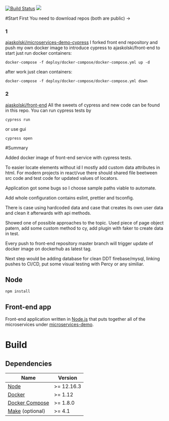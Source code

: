 [![Build Status](https://travis-ci.org/microservices-demo/front-end.svg?branch=master)](https://travis-ci.org/microservices-demo/front-end)
[![](https://images.microbadger.com/badges/image/weaveworksdemos/front-end.svg)](http://microbadger.com/images/weaveworksdemos/front-end "Get your own image badge on microbadger.com")

#Start
First You need to download repos (both are public) ->

### 1
 [ajaskolski/microservices-demo-cypress](https://github.com/ajaskolski/microservices-demo-cypress)
 I forked front end repository and push my own docker image to introduce cypress to
 ajaskolski/front-end
 to start just run docker containers:
 
  `docker-compose -f deploy/docker-compose/docker-compose.yml up -d`
  
  after work just clean containers:
  
  `docker-compose -f deploy/docker-compose/docker-compose.yml down`
### 2 
  [ajaskolski/front-end](https://github.com/ajaskolski/front-end) 
 All the sweets of cypress and new code can be found in this repo.
 You can run cypress tests by 
 
 `cypress run` 
 
 or use gui 
 
 `cypress open`
  

#Summary

Added docker image of front-end service with cypress tests.

To easier locate elements without id I mostly add custom data attributes in html.
For modern projects in react/vue there should shared file beetween src code and test code for updated values of locators.

Application got some bugs so I choose sample paths viable to automate.

Add whole configuration contains eslint, prettier and tsconfig.

There is case using hardcoded data and case that creates its own user data and clean it afterwards with api methods.

Showed one of possible approaches to the topic. Used piece of page object patern, add some custom method to cy, add plugin with faker to create data in test.

Every push to front-end repository master branch will trigger update of docker image on dockerhub as latest tag.

Next step would be adding database for clean DDT firebase/mysql, linking pushes to CI/CD, put some visual testing with Percy or any similiar.


## Node 

`npm install`

Front-end app
---
Front-end application written in [Node.js](https://nodejs.org/en/) that puts together all of the microservices under [microservices-demo](https://github.com/microservices-demo/microservices-demo).

# Build

## Dependencies

<table>
  <thead>
    <tr>
      <th>Name</th>
      <th>Version</th>
    </tr>
  </thead>
  <tbody>
   <tr>
        <td><a href="https://nodejs.org/en/">Node</a></td>
        <td>>= 12.16.3</td>
      </tr>
    <tr>
      <td><a href="https://docker.com">Docker</a></td>
      <td>>= 1.12</td>
    </tr>
    <tr>
      <td><a href="https://docs.docker.com/compose/">Docker Compose</a></td>
      <td>>= 1.8.0</td>
    </tr>
    <tr>
      <td><a href="gnu.org/s/make">Make</a>&nbsp;(optional)</td>
      <td>>= 4.1</td>
    </tr>
  </tbody>
</table>


